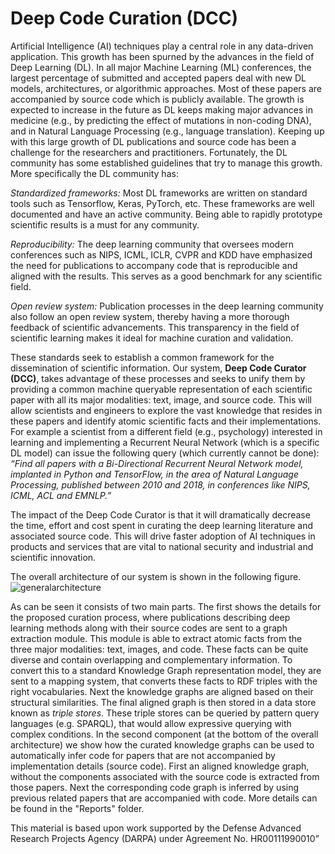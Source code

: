 
# Deep Code Curation (DCC)

Artificial Intelligence (AI) techniques play a central role in any data-driven application. This growth has been spurned by the advances in the field of Deep Learning (DL). In all major Machine Learning (ML) conferences, the largest percentage of submitted and accepted papers deal with new DL models, architectures, or algorithmic approaches. Most of these papers are accompanied by source code which is publicly available. The growth is expected to increase in the future as DL keeps making major advances in medicine (e.g., by predicting the effect of mutations in non-coding DNA), and in Natural Language Processing (e.g., language translation). Keeping up with this large growth of DL publications and source code has been a challenge for the researchers and practitioners. Fortunately, the DL community has some established guidelines that try to manage this growth. More specifically the DL community has:

*Standardized frameworks:*  Most DL frameworks are written on standard tools such as Tensorflow, Keras, PyTorch, etc. These frameworks are well documented and have an active community. Being able to rapidly prototype scientific results is a must for any community.

*Reproducibility:* The deep learning community that oversees modern conferences such as NIPS, ICML, ICLR, CVPR and KDD have emphasized the need for publications to accompany code that is reproducible and aligned with the results. This serves as a good benchmark for any scientific field.

*Open review system:*  Publication processes in the deep learning community also follow an open review system, thereby having a more thorough feedback of scientific advancements. This transparency in the field of scientific learning makes it ideal for machine curation and validation.

These standards seek to establish a common framework for the dissemination of scientific information. Our system, **Deep Code Curator (DCC)**, takes advantage of these processes and seeks to unify them by providing a common machine queryable representation of each scientific paper with all its major modalities: text, image, and source code. This will allow scientists and engineers to explore the vast knowledge that resides in these papers and identify atomic scientific facts and their implementations. For example a scientist from a different field (e.g., psychology) interested in learning and implementing a Recurrent Neural Network (which is a specific DL model) can issue the following query (which currently cannot be done): *“Find all papers with a Bi-Directional Recurrent Neural Network model, implanted in Python and TensorFlow, in the area of Natural Language Processing, published between 2010 and 2018, in conferences like NIPS, ICML, ACL and EMNLP.”*

The impact of the Deep Code Curator is that it will dramatically decrease the time, effort and cost spent in curating the deep learning literature and associated source code. This will drive faster adoption of AI techniques in products and services that are vital to national security and industrial and scientific innovation. 

The overall architecture of our system is shown in the following figure. 
![generalarchitecture](https://user-images.githubusercontent.com/48071735/53749388-41f23980-3e75-11e9-8eca-9c31fc7ce9b1.png)

As can be seen it consists of two main parts. The first shows the details for the proposed curation process, where publications describing deep learning methods along with their source codes are sent to a graph extraction module. This module is able to extract atomic facts from the three major modalities: text, images, and code. These facts can be quite diverse and contain overlapping and complementary information. To convert this to a standard Knowledge Graph representation model, they are sent to a mapping system, that converts these facts to RDF triples with the right vocabularies. Next the knowledge graphs are aligned based on their structural similarities. The final aligned graph is then stored in a data store known as *triple stores*. These triple stores can be queried by pattern query languages (e.g. SPARQL), that would allow expressive querying with complex conditions. 
In the second component (at the bottom of the overall architecture) we show how the curated knowledge graphs can be used to automatically infer code for papers that are not accompanied by implementation details (source code). First an aligned knowledge graph, without the components associated with the source code is extracted from those papers. Next the corresponding code graph is inferred by using previous related papers that are accompanied with code. More details can be found in the "Reports" folder.

This material is based upon work supported by the Defense Advanced Research Projects Agency (DARPA) under Agreement No. HR00111990010”
 

